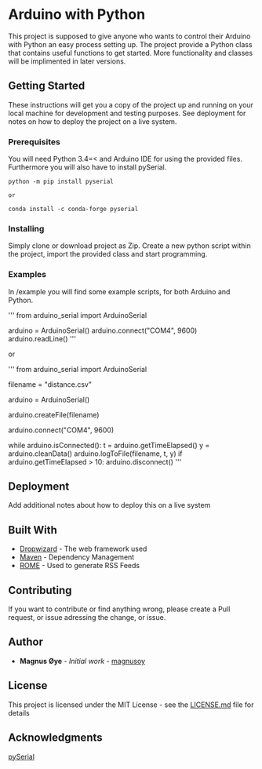 # Arduino with Python

This project is supposed to give anyone who wants to control their Arduino with Python an easy process setting up. The project provide a Python class that contains useful functions to get started. More functionality and classes will be implimented in later versions.

## Getting Started

These instructions will get you a copy of the project up and running on your local machine for development and testing purposes. See deployment for notes on how to deploy the project on a live system.

### Prerequisites

You will need Python 3.4=< and Arduino IDE for using the provided files.
Furthermore you will also have to install pySerial.

```
python -m pip install pyserial

or

conda install -c conda-forge pyserial
```

### Installing

Simply clone or download project as Zip.
Create a new python script within the project,
import the provided class and start programming.

### Examples

In /example you will find some example scripts,
for both Arduino and Python.

'''
from arduino_serial import ArduinoSerial

arduino = ArduinoSerial()
arduino.connect("COM4", 9600)
arduino.readLine()
'''

or

'''
from arduino_serial import ArduinoSerial

filename = "distance.csv"

arduino = ArduinoSerial()

arduino.createFile(filename)

arduino.connect("COM4", 9600)

while arduino.isConnected():
	t = arduino.getTimeElapsed()
	y = arduino.cleanData()
	arduino.logToFile(filename, t, y)
	if arduino.getTimeElapsed > 10:
		arduino.disconnect()
'''

## Deployment

Add additional notes about how to deploy this on a live system

## Built With

* [Dropwizard](http://www.dropwizard.io/1.0.2/docs/) - The web framework used
* [Maven](https://maven.apache.org/) - Dependency Management
* [ROME](https://rometools.github.io/rome/) - Used to generate RSS Feeds

## Contributing

If you want to contribute or find anything wrong, please create a Pull request, or issue adressing the change, or issue.


## Author

* **Magnus Øye** - *Initial work* - [magnusoy](https://github.com/magnusoy)


## License

This project is licensed under the MIT License - see the [LICENSE.md](LICENSE.md) file for details


## Acknowledgments

[pySerial](http://pyserial.readthedocs.io/en/latest/index.html)
